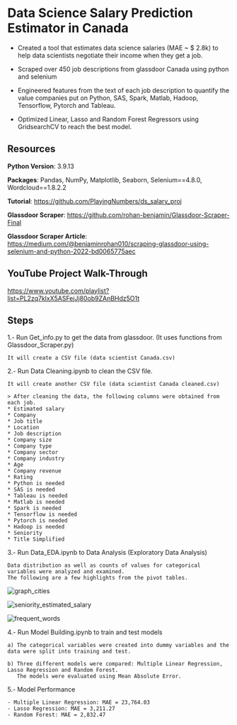 # Data Science Salary Prediction Estimator in Canada

- Created a tool that estimates data science salaries (MAE ~ $ 2.8k) to help data scientists negotiate their income when they get a job.

- Scraped over 450 job descriptions from glassdoor Canada using python and selenium

- Engineered features from the text of each job description to quantify the value companies put on Python, SAS, Spark, Matlab, Hadoop, Tensorflow, Pytorch and Tableau.
 
- Optimized Linear, Lasso and Random Forest Regressors using GridsearchCV to reach the best model.



## Resources
**Python Version**: 3.9.13

**Packages**: Pandas, NumPy, Matplotlib, Seaborn, Selenium==4.8.0, Wordcloud==1.8.2.2

**Tutorial**: https://github.com/PlayingNumbers/ds_salary_proj

**Glassdoor Scraper**: https://github.com/rohan-benjamin/Glassdoor-Scraper-Final

**Glassdoor Scraper Article**: https://medium.com/@benjaminrohan010/scraping-glassdoor-using-selenium-and-python-2022-bd0065775aec

## YouTube Project Walk-Through

https://www.youtube.com/playlist?list=PL2zq7klxX5ASFejJj80ob9ZAnBHdz5O1t

## Steps

1.- Run Get_info.py to get the data from glassdoor. (It uses functions from Glassdoor_Scraper.py)

    It will create a CSV file (data scientist Canada.csv)

2.- Run Data Cleaning.ipynb to clean the CSV file. 

    It will create another CSV file (data scientist Canada cleaned.csv)
    
    > After cleaning the data, the following columns were obtained from each job.
    * Estimated salary
    * Company
    * Job title
    * Location
    * Job description
    * Company size
    * Company type
    * Company sector
    * Company industry
    * Age
    * Company revenue
    * Rating
    * Python is needed
    * SAS is needed
    * Tableau is needed
    * Matlab is needed
    * Spark is needed
    * Tensorflow is needed
    * Pytorch is needed
    * Hadoop is needed
    * Seniority
    * Title Simplified
   
3.- Run Data_EDA.ipynb to Data Analysis (Exploratory Data Analysis)

    Data distribution as well as counts of values for categorical variables were analyzed and examined. 
    The following are a few highlights from the pivot tables.
    
    
   ![graph_cities](https://user-images.githubusercontent.com/21091686/220508186-e3c395db-c3a6-4d6e-bfeb-53c03c043644.png)

   ![seniority_estimated_salary](https://user-images.githubusercontent.com/21091686/220508562-970f7bd4-90b3-4aeb-ae53-40b6e6b605f3.png)

   ![frequent_words](https://user-images.githubusercontent.com/21091686/220508684-d363ead1-df1b-4f10-8fc9-96b8dddc0005.png)
   
4.- Run Model Building.ipynb to train and test models
    
    a) The categorical variables were created into dummy variables and the data were split into training and test.
    
    b) Three different models were compared: Multiple Linear Regression, Lasso Regression and Random Forest.
       The models were evaluated using Mean Absolute Error.
       
5.- Model Performance
    
    - Multiple Linear Regression: MAE = 23,764.03
    - Lasso Regression: MAE = 3,211.27
    - Random Forest: MAE = 2,832.47
    
